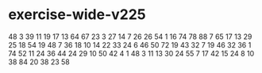 # exercise-wide-v225
48
3
39
11
19
17
13
64
67
23
3
27
14
7
26
26
54
1
16
74
78
88
7
65
17
13
29
25
18
54
19
48
7
36
18
10
14
22
33
24
6
46
50
72
19
43
32
7
19
46
32
36
1
74
52
11
24
36
44
24
29
10
50
42
4
1
48
3
11
13
30
24
55
7
17
42
15
24
8
10
38
84
20
38
23
58
